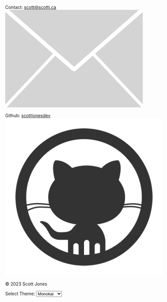 <footer>
	<div class="clear"></div>
	<p>Contact: <a href="mailto:scott@scottj.ca">scott@scottj.ca <img src="photos/mail.svg" class="mail" alt="Mail"></a></p>
	<p>Github: <a href="https://github.com/scottjonesdev" target="_blank">scottjonesdev <img src="photos/github2.png" class="github" alt="github logo"></a></p>
	<p>© 2023 Scott Jones</p>
	<div class="theme">
	<label>Select Theme:</label>
	<select id="theme-selector">
		<option value="monokai">Monokai</option>
  		<option value="purple">Purple</option>
  		<option value="grayscale">Grayscale</option>
	</select>
	</div>
</footer>